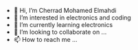 - 👋 Hi, I’m Cherrad Mohamed Elmahdi
- 👀 I’m interested in electronics and coding
- 🌱 I’m currently learning electronics
- 💞️ I’m looking to collaborate on ...
- 📫 How to reach me ...

<!---
MohamedAuto1998/MohamedAuto1998 is a ✨ special ✨ repository because its `README.md` (this file) appears on your GitHub profile.
You can click the Preview link to take a look at your changes.
--->
